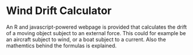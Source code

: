 # Wind Drift Calculator

An R and javascript-powered webpage is provided that calculates the drift of a moving object subject to an external force. This could for example be an aircraft subject to wind, or a boat subject to a current. Also the mathemtics behind the formulas is explained.
